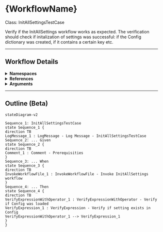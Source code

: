 # {WorkflowName}
Class: InitAllSettingsTestCase

Verify if the InitAllSettings workflow works as expected.
The verification should check if initalization of settings was successful: if the Config dictionary was created, if it contains a certain key etc.

<hr />

## Workflow Details
<details>
    <summary>
    <b>Namespaces</b>
    </summary>
    - Microsoft.VisualBasic
- Microsoft.VisualBasic.Activities
- System
- System.Activities
- System.Activities.DynamicUpdate
- System.Activities.Expressions
- System.Activities.Statements
- System.Activities.Validation
- System.Activities.XamlIntegration
- System.Collections.ObjectModel
- System.Collections
- System.Collections.Generic
- System.Data
- System.Diagnostics
- System.Drawing
- System.IO
- System.Linq
- System.Linq.Expressions
- System.Net.Mail
- System.Runtime.Serialization
- System.Text
- System.Windows.Markup
- System.Xml
- System.Xml.Linq
- UiPath.Core
- UiPath.Core.Activities
- UiPath.Shared.Activities
- UiPath.Testing
- UiPath.Testing.Activities

</details>
<details>
    <summary>
    <b>References</b>
    </summary>
    - Microsoft.CSharp
- Microsoft.VisualBasic
- PresentationCore
- PresentationFramework
- System
- System.Activities
- System.ComponentModel.Composition
- System.ComponentModel.TypeConverter
- System.Core
- System.Data
- System.Data.Common
- System.Drawing
- System.Linq
- System.ObjectModel
- System.Private.CoreLib
- System.Runtime.Serialization
- System.ServiceModel
- System.ServiceModel.Activities
- System.ValueTuple
- System.Xaml
- System.Xml
- System.Xml.Linq
- UiPath.Excel
- UiPath.Excel.Activities
- UiPath.System.Activities
- UiPath.Testing
- UiPath.Testing.Activities
- UiPath.Workflow
- WindowsBase

</details>
<details>
    <summary>
    <b>Arguments</b>
    </summary>
    <table><tr><th>Name</th><th>Direction</th><th>Type</th><th>Description</th></tr></table>
</details>

<hr />

## Outline (Beta)

```mermaid
stateDiagram-v2

Sequence_1: InitAllSettingsTestCase
state Sequence_1 {
direction TB
LogMessage_1 : LogMessage - Log Message - InitAllSettingsTestCase
Sequence_2: ... Given
state Sequence_2 {
direction TB
Comment_1 : Comment - Prerequisities
}
Sequence_3: ... When
state Sequence_3 {
direction TB
InvokeWorkflowFile_1 : InvokeWorkflowFile - Invoke InitAllSettings workflow
}
Sequence_4: ... Then
state Sequence_4 {
direction TB
VerifyExpressionWithOperator_1 : VerifyExpressionWithOperator - Verify if Config was loaded
VerifyExpression_1 : VerifyExpression - Verify if setting exists in Config
VerifyExpressionWithOperator_1 --> VerifyExpression_1
}
}
```